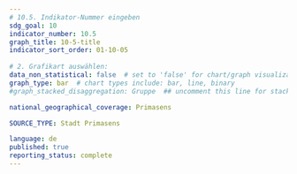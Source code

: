 ```yaml
---
# 10.5. Indikator-Nummer eingeben 
sdg_goal: 10 
indicator_number: 10.5
graph_title: 10-5-title
indicator_sort_order: 01-10-05
 
# 2. Grafikart auswählen: 
data_non_statistical: false  # set to 'false' for chart/graph visualization 
graph_type: bar  # chart types include: bar, line, binary 
#graph_stacked_disaggregation: Gruppe  ## uncomment this line for stacked bars. Replace 'Geschlecht' with the field of aggregation. 

national_geographical_coverage: Primasens

SOURCE_TYPE: Stadt Primasens

language: de   
published: true 
reporting_status: complete
---
```

